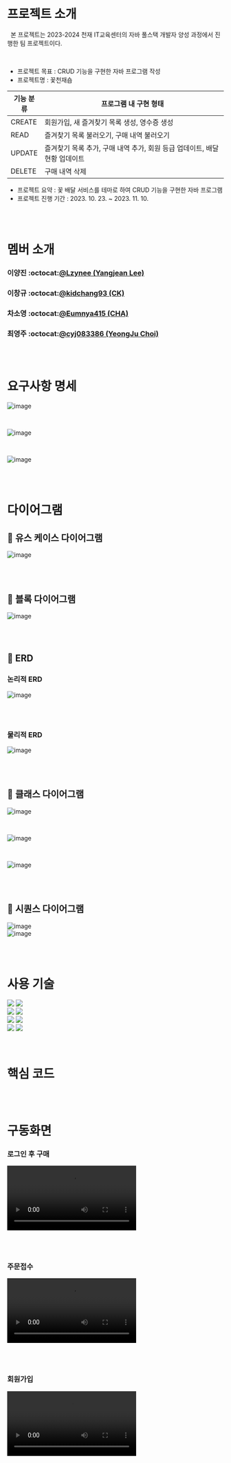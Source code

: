 # 프로젝트 소개
<p>
  &nbsp; 본 프로젝트는 2023-2024 천재 IT교육센터의 자바 풀스택 개발자 양성 과정에서 진행한 팀 프로젝트이다.
</p>
<br>

  - 프로젝트 목표 : CRUD 기능을 구현한 자바 프로그램 작성 <br> 
  - 프로젝트명 : 꽃천재숍 <br>
  
| 기능 분류 | 프로그램 내 구현 형태 |
| --- | --- |
| CREATE | 회원가입, 새 즐겨찾기 목록 생성, 영수증 생성 |
| READ | 즐겨찾기 목록 불러오기, 구매 내역 불러오기 |
| UPDATE | 즐겨찾기 목록 추가, 구매 내역 추가, 회원 등급 업데이트, 배달 현황 업데이트 |
| DELETE | 구매 내역 삭제 |
  
  - 프로젝트 요약 : 꽃 배달 서비스를 테마로 하여 CRUD 기능을 구현한 자바 프로그램 <br>
  - 프로젝트 진행 기간 : 2023. 10. 23. ~ 2023. 11. 10. <br>

<br><br>


# 멤버 소개

### 이양진 :octocat:[@Lzynee (Yangjean Lee)](https://github.com/Lzynee/)
### 이창규 :octocat:[@kidchang93 (CK)](https://github.com/kidchang93/)
### 차소영 :octocat:[@Eumnya415 (CHA)](https://github.com/Eumnya415/)
### 최영주 :octocat:[@cyj083386 (YeongJu Choi)](https://github.com/cyj083386/)
<br><br>

# 요구사항 명세
![image](https://github.com/Lzynee/team3_project/assets/145524819/ccb9a920-7ad7-4d55-b20a-1cd9c9a06e93)

<br>

![image](https://github.com/Lzynee/team3_project/assets/145524819/72809983-743a-4d2d-86f9-c6b9df407152)

<br>

![image](https://github.com/Lzynee/team3_project/assets/145524819/f6de0842-dd87-414d-81eb-115991e117b9)





<br><br>

# 다이어그램

## 💠 유스 케이스 다이어그램
![image](https://github.com/Lzynee/team3_project/blob/develop/uml/result_img/use_case_diargram.png?raw=true)


<br><br>

## 💠 블록 다이어그램
![image](https://github.com/Lzynee/team3_project/blob/develop/uml/result_img/%EB%B8%94%EB%A1%9D%EB%8B%A4%EC%9D%B4%EC%96%B4%EA%B7%B8%EB%9E%A8.png?raw=true)


<br><br>

## 💠 ERD
### 논리적 ERD

![image](https://github.com/Lzynee/team3_project/blob/develop/uml/result_img/%EB%85%BC%EB%A6%AC%EC%A0%81ERD.png?raw=true)


<br><br>

### 물리적 ERD

![image](https://github.com/Lzynee/team3_project/blob/develop/uml/result_img/%EB%AC%BC%EB%A6%AC%EC%A0%81%20ERD.png?raw=true)

<br><br>

## 💠 클래스 다이어그램

![image](https://github.com/Lzynee/team3_project/assets/145524819/b4ef9918-a034-44eb-a12c-7345dfee43c3)

<br>

![image](https://github.com/Lzynee/team3_project/assets/145524819/96ea5452-f4a6-4b66-a513-6d133d5237b5)

<br>

![image](https://github.com/Lzynee/team3_project/assets/145524819/f49b0e9d-a5fa-46fb-a90c-a618ee6204f9)

<br><br>


## 💠 시퀀스 다이어그램

![image](https://github.com/Lzynee/team3_project/blob/develop/uml/result_img/sequence%20_purchase_service.png?raw=true)
<br>
![image](https://github.com/Lzynee/team3_project/blob/develop/uml/result_img/sequence_view_list.png?raw=true)

<br><br>

# 사용 기술

<div>
<img src="https://img.shields.io/badge/java-007396?style=for-the-badge&logo=java&logoColor=white">
<img src="https://img.shields.io/badge/IntelliJ-000000?style=for-the-badge&logo=intellijidea&logoColor=white"> <br>
<img src="https://img.shields.io/badge/MySQL-4479A1?style=for-the-badge&logo=mysql&logoColor=white">
<img src="https://img.shields.io/badge/MariaDB-003545?style=for-the-badge&logo=mariadb&logoColor=white">  <br>
<img src="https://img.shields.io/badge/Git-F05032?style=for-the-badge&logo=git&logoColor=white">
<img src="https://img.shields.io/badge/GitHub-181717?style=for-the-badge&logo=github&logoColor=white"> <br>
<img src="https://img.shields.io/badge/Notion-00000?style=for-the-badge&logo=notion&logoColor=white">
<img src="https://img.shields.io/badge/Slack-4A154B?style=for-the-badge&logo=slack&logoColor=white">
</div>
<br><br>

# 핵심 코드

<br><br>

# 구동화면
### 로그인 후 구매
<p>
  <video src="https://github.com/Lzynee/team3_project/assets/145524819/8274b2e6-f83a-46fe-a429-c81954e01b6e"></video>
</p>
<br><br>

### 주문접수
<p>
  <video src="https://user-images.githubusercontent.com/145524819/281965831-9acd1ba0-ae36-4b13-b65b-5d0301bd5f55.mp4"></video>
</p>
<br><br>

### 회원가입

<p>
  <video src="https://user-images.githubusercontent.com/145524819/281966111-d834c343-b953-45e3-81f3-2d9c0f9eb388.mp4"></video>
</p>
